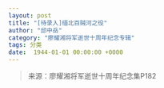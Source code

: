 ```yaml
---
layout: post
title: "[待录入]缅北百贼河之役"
author: "邱中岳"
category: "廖耀湘将军逝世十周年纪念专辑"
tags: 分类
date:  1944-01-01 00:00:00 +0000
---
```

> 来源：廖耀湘将军逝世十周年纪念集P182